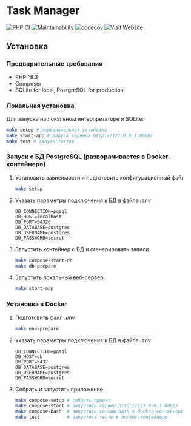 # Task Manager

[![PHP CI](https://github.com/DaniillGolovin/Task-Manager/actions/workflows/main.yaml/badge.svg)](https://github.com/DaniillGolovin/Task-Manager/actions/workflows/main.yaml)
[![Maintainability](https://api.codeclimate.com/v1/badges/900f3c4c6c2c37d352cd/maintainability)](https://codeclimate.com/github/DaniillGolovin/Task-Manager/maintainability)
[![codecov](https://codecov.io/gh/DaniillGolovin/Task-Manager/graph/badge.svg?token=WHVL3OC2JT)](https://codecov.io/gh/DaniillGolovin/Task-Manager)
[![Visit Website](https://img.shields.io/badge/Visit%20Website-Click%20Here-brightgreen)](http://213.171.6.21:8000)

## Установка

### Предварительные требования

* PHP ^8.3
* Composer
* SQLite for local, PostgreSQL for production

### Локальная установка

Для запуска на локальном интерпретаторе и SQLite:

```sh
make setup # первоначальная установка
make start-app # запуск сервера http://127.0.0.1:8000/
make test # запуск тестов
```

### Запуск с БД PostgreSQL (разворачивается в Docker-контейнере)

1. Установить зависимости и подготовить конфигурационный файл

    ```sh
    make setup
    ```

2. Указать параметры подключения к БД в файле *.env*

    ```dotenv
    DB_CONNECTION=pgsql
    DB_HOST=localhost
    DB_PORT=54320
    DB_DATABASE=postgres
    DB_USERNAME=postgres
    DB_PASSWORD=secret
    ```

3. Запустить контейнер с БД и сгенерировать записи

    ```sh
    make compose-start-db
    make db-prepare
    ```

4. Запустить локальный веб-сервер

    ```sh
    make start-app
    ```

### Установка в Docker

1. Подготовить файл *.env*

    ```sh
    make env-prepare
    ```

2. Указать параметры подключения к БД в файле *.env*

    ```dotenv
    DB_CONNECTION=pgsql
    DB_HOST=db
    DB_PORT=5432
    DB_DATABASE=postgres
    DB_USERNAME=postgres
    DB_PASSWORD=secret
    ```

3. Собрать и запустить приложение

    ```sh
    make compose-setup # собрать проект
    make compose-start # запустить сервер http://127.0.0.1:8000/
    make compose-bash  # запустить сессию bash в docker-контейнере
    make test          # запустить тесты в docker-контейнере
    ```
